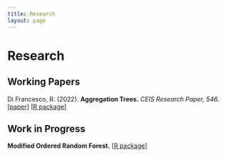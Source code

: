 ```yaml
---
title: Research
layout: page
---
```


# Research

## Working Papers

Di Francesco, R. (2022).
<b>Aggregation Trees.</b> <i>CEIS Research Paper, 546.</i>
[<a href="https://papers.ssrn.com/sol3/papers.cfm?abstract_id=4304256">paper</a>]
[<a href="https://cran.r-project.org/web/packages/aggTrees/index.html">R package</a>]

## Work in Progress
<b>Modified Ordered Random Forest.</b>
[<a href="https://github.com/riccardo-df/morf">R package</a>]
